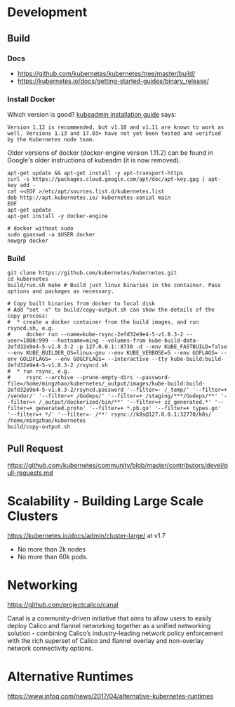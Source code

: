 # Development
## Build
### Docs
* https://github.com/kubernetes/kubernetes/tree/master/build/
* https://kubernetes.io/docs/getting-started-guides/binary_release/

### Install Docker
Which version is good? [kubeadmin installation guide](https://kubernetes.io/docs/setup/independent/install-kubeadm/#installing-kubectl) says:
```
Version 1.12 is recommended, but v1.10 and v1.11 are known to work as well. Versions 1.13 and 17.03+ have not yet been tested and verified by the Kubernetes node team.
```

Older versions of docker (docker-engine version 1.11.2) can be found in Google's older instructions of kubeadm (it is now removed).
```
apt-get update && apt-get install -y apt-transport-https
curl -s https://packages.cloud.google.com/apt/doc/apt-key.gpg | apt-key add -
cat <<EOF >/etc/apt/sources.list.d/kubernetes.list
deb http://apt.kubernetes.io/ kubernetes-xenial main
EOF
apt-get update
apt-get install -y docker-engine

# docker without sudo
sudo gpasswd -a $USER docker
newgrp docker
```

### Build
```
git clone https://github.com/kubernetes/kubernetes.git
cd kubernetes
build/run.sh make # Build just linux binaries in the container. Pass options and packages as necessary.

# Copy built binaries from docker to local disk
# Add "set -x" to build/copy-output.sh can show the details of the copy process:
#  * create a docker container from the build images, and run rsyncd.sh, e.g.
#     docker run --name=kube-rsync-2efd32e9e4-5-v1.8.3-2 --user=1000:999 --hostname=ming --volumes-from kube-build-data-2efd32e9e4-5-v1.8.3-2 -p 127.0.0.1::8730 -d --env KUBE_FASTBUILD=false --env KUBE_BUILDER_OS=linux-gnu --env KUBE_VERBOSE=5 --env GOFLAGS= --env GOLDFLAGS= --env GOGCFLAGS= --interactive --tty kube-build:build-2efd32e9e4-5-v1.8.3-2 /rsyncd.sh
#  * run rsync, e.g.
#     rsync --archive --prune-empty-dirs --password-file=/home/mingzhao/kubernetes/_output/images/kube-build:build-2efd32e9e4-5-v1.8.3-2/rsyncd.password '--filter=- /_temp/' '--filter=+ /vendor/' '--filter=+ /Godeps/' '--filter=+ /staging/***/Godeps/**' '--filter=+ /_output/dockerized/bin/**' '--filter=+ zz_generated.*' '--filter=+ generated.proto' '--filter=+ *.pb.go' '--filter=+ types.go' '--filter=+ */' '--filter=- /**' rsync://k8s@127.0.0.1:32770/k8s/ /home/mingzhao/kubernetes
build/copy-output.sh

```

## Pull Request
https://github.com/kubernetes/community/blob/master/contributors/devel/pull-requests.md


# Scalability - Building Large Scale Clusters
https://kubernetes.io/docs/admin/cluster-large/ at v1.7
* No more than 2k nodes
* No more than 60k pods.

# Networking

https://github.com/projectcalico/canal

Canal is a community-driven initiative that aims to allow users to easily deploy Calico and flannel networking together as a unified networking solution - combining Calico’s industry-leading network policy enforcement with the rich superset of Calico and flannel overlay and non-overlay network connectivity options.

# Alternative Runtimes
https://www.infoq.com/news/2017/04/alternative-kubernetes-runtimes
